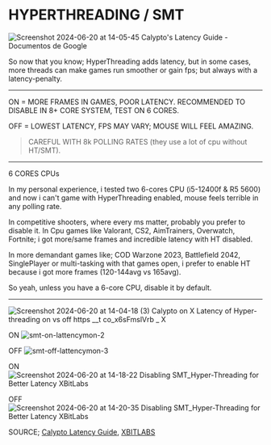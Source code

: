 # HYPERTHREADING / SMT

![Screenshot 2024-06-20 at 14-05-45 Calypto's Latency Guide - Documentos de Google](https://github.com/gzmatte/trash/assets/117684932/f8a0c69a-9e22-4978-bde0-bcf52eba2d68)

So now that you know; HyperThreading adds latency, but in some cases, more threads can make games run smoother or gain fps; but always with a latency-penalty.

---

ON = MORE FRAMES IN GAMES, POOR LATENCY. RECOMMENDED TO DISABLE IN 8+ CORE SYSTEM, TEST ON 6 CORES.

OFF = LOWEST LATENCY, FPS MAY VARY; MOUSE WILL FEEL AMAZING.
> CAREFUL WITH 8k POLLING RATES (they use a lot of cpu without HT/SMT).

---

6 CORES CPUs

In my personal experience, i tested two 6-cores CPU (i5-12400f & R5 5600) and now i can't game with HyperThreading enabled, mouse feels terrible in any polling rate.

In competitive shooters, where every ms matter, probably you prefer to disable it.
In Cpu games like Valorant, CS2, AimTrainers, Overwatch, Fortnite; i got more/same frames and incredible latency with HT disabled.

In more demandant games like; COD Warzone 2023, Battlefield 2042, SinglePlayer or multi-tasking with that games open, i prefer to enable HT because i got more frames (120-144avg vs 165avg).

So yeah, unless you have a 6-core CPU, disable it by default.

---

![Screenshot 2024-06-20 at 14-04-18 (3) Calypto on X Latency of Hyper-threading on vs  off https __t co_x6sFmslVrb _ X](https://github.com/gzmatte/trash/assets/117684932/d5f34e37-01d9-491d-824d-762f962f437f)

ON
![smt-on-lattencymon-2](https://github.com/gzmatte/trash/assets/117684932/0f02a35f-e849-4665-aace-4a672775f98a)

OFF
![smt-off-lattencymon-3](https://github.com/gzmatte/trash/assets/117684932/9aca6281-d572-4683-8aec-74f75e0fd43a)

ON
![Screenshot 2024-06-20 at 14-18-22 Disabling SMT_Hyper-Threading for Better Latency XBitLabs](https://github.com/gzmatte/trash/assets/117684932/284b5d74-3643-4847-b3fb-f78a5f1f3383)

OFF
![Screenshot 2024-06-20 at 14-20-35 Disabling SMT_Hyper-Threading for Better Latency XBitLabs](https://github.com/gzmatte/trash/assets/117684932/076e0f02-2b75-49fc-a560-98fcc64685db)


SOURCE; [Calypto Latency Guide](calypto.us), [XBITLABS](https://www.xbitlabs.com/disabling-smt-hyper-threading-for-better-latency/)
